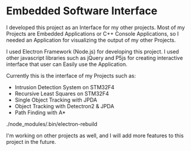 # Embedded Software Interface

I developed this project as an Interface for my other projects. Most of my Projects are Embedded Applications or C++ Console Applications, so I needed an Application for visualizing the output of my other Projects.

I used Electron Framework (Node.js) for developing this project. I used other javascript libraries such as jQuery and P5js for creating interactive interface that user can Easily use the Application.

Currently this is the interface of my Projects such as:

* Intrusion Detection System on STM32F4
* Recursive Least Squares on STM32F4
* Single Object Tracking with JPDA
* Object Tracking with Detectron2 & JPDA
* Path Finding with A*


./node_modules/.bin/electron-rebuild

I'm working on other projects as well, and I will add more features to this project in the future.